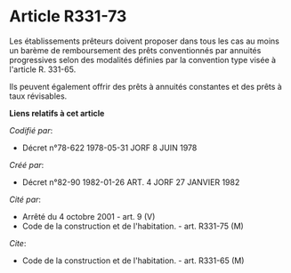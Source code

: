 # Article R331-73

Les établissements prêteurs doivent proposer dans tous les cas au moins un barème de remboursement des prêts conventionnés
par annuités progressives selon des modalités définies par la convention type visée à l'article R. 331-65.

Ils peuvent également offrir des prêts à annuités constantes et des prêts à taux révisables.

**Liens relatifs à cet article**

_Codifié par_:

  - Décret n°78-622 1978-05-31 JORF 8 JUIN 1978

_Créé par_:

  - Décret n°82-90 1982-01-26 ART. 4 JORF 27 JANVIER 1982

_Cité par_:

  - Arrêté du 4 octobre 2001 - art. 9 (V)
  - Code de la construction et de l'habitation. - art. R331-75 (M)

_Cite_:

  - Code de la construction et de l'habitation. - art. R331-65 (M)
